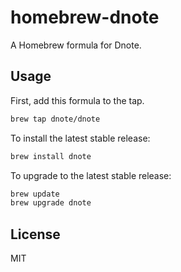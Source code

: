 # homebrew-dnote

A Homebrew formula for Dnote.

## Usage

First, add this formula to the tap.

```bash
brew tap dnote/dnote
```

To install the latest stable release:

```bash
brew install dnote
```

To upgrade to the latest stable release:

```bash
brew update
brew upgrade dnote
```

## License

MIT
